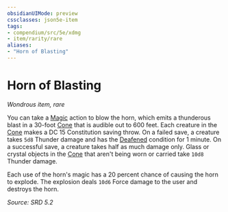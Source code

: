 ```yaml
---
obsidianUIMode: preview
cssclasses: json5e-item
tags:
- compendium/src/5e/xdmg
- item/rarity/rare
aliases: 
- "Horn of Blasting"
---
```

# Horn of Blasting
*Wondrous item, rare*  


You can take a [Magic](rules/actions.md#Magic) action to blow the horn, which emits a thunderous blast in a 30-foot [Cone](rules/variant-rules/cone-area-of-effect-xphb.md) that is audible out to 600 feet. Each creature in the [Cone](rules/variant-rules/cone-area-of-effect-xphb.md) makes a DC 15 Constitution saving throw. On a failed save, a creature takes `5d8` Thunder damage and has the [Deafened](rules/conditions.md#Deafened) condition for 1 minute. On a successful save, a creature takes half as much damage only. Glass or crystal objects in the [Cone](rules/variant-rules/cone-area-of-effect-xphb.md) that aren't being worn or carried take `10d8` Thunder damage.

Each use of the horn's magic has a 20 percent chance of causing the horn to explode. The explosion deals `10d6` Force damage to the user and destroys the horn.

*Source: SRD 5.2*